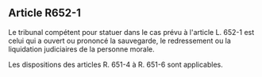 Article R652-1
----
Le tribunal compétent pour statuer dans le cas prévu à l'article L. 652-1 est
celui qui a ouvert ou prononcé la sauvegarde, le redressement ou la liquidation
judiciaires de la personne morale.

Les dispositions des articles R. 651-4 à R. 651-6 sont applicables.
